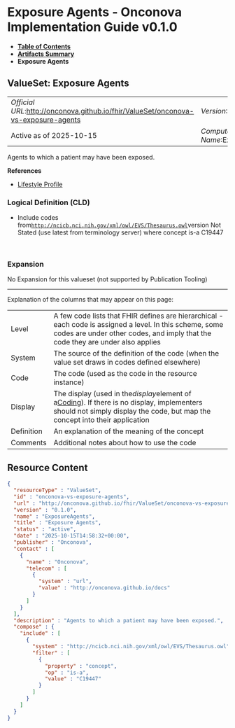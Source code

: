 # Exposure Agents - Onconova Implementation Guide v0.1.0

* [**Table of Contents**](toc.md)
* [**Artifacts Summary**](artifacts.md)
* **Exposure Agents**

## ValueSet: Exposure Agents 

| | |
| :--- | :--- |
| *Official URL*:http://onconova.github.io/fhir/ValueSet/onconova-vs-exposure-agents | *Version*:0.1.0 |
| Active as of 2025-10-15 | *Computable Name*:ExposureAgents |

 
Agents to which a patient may have been exposed. 

 **References** 

* [Lifestyle Profile](StructureDefinition-onconova-lifestyle.md)

### Logical Definition (CLD)

* Include codes from[`http://ncicb.nci.nih.gov/xml/owl/EVS/Thesaurus.owl`](http://terminology.hl7.org/6.5.0/CodeSystem-v3-nciThesaurus.html)version Not Stated (use latest from terminology server) where concept is-a C19447

 

### Expansion

No Expansion for this valueset (not supported by Publication Tooling)

-------

 Explanation of the columns that may appear on this page: 

| | |
| :--- | :--- |
| Level | A few code lists that FHIR defines are hierarchical - each code is assigned a level. In this scheme, some codes are under other codes, and imply that the code they are under also applies |
| System | The source of the definition of the code (when the value set draws in codes defined elsewhere) |
| Code | The code (used as the code in the resource instance) |
| Display | The display (used in the*display*element of a[Coding](http://hl7.org/fhir/R4/datatypes.html#Coding)). If there is no display, implementers should not simply display the code, but map the concept into their application |
| Definition | An explanation of the meaning of the concept |
| Comments | Additional notes about how to use the code |



## Resource Content

```json
{
  "resourceType" : "ValueSet",
  "id" : "onconova-vs-exposure-agents",
  "url" : "http://onconova.github.io/fhir/ValueSet/onconova-vs-exposure-agents",
  "version" : "0.1.0",
  "name" : "ExposureAgents",
  "title" : "Exposure Agents",
  "status" : "active",
  "date" : "2025-10-15T14:58:32+00:00",
  "publisher" : "Onconova",
  "contact" : [
    {
      "name" : "Onconova",
      "telecom" : [
        {
          "system" : "url",
          "value" : "http://onconova.github.io/docs"
        }
      ]
    }
  ],
  "description" : "Agents to which a patient may have been exposed.",
  "compose" : {
    "include" : [
      {
        "system" : "http://ncicb.nci.nih.gov/xml/owl/EVS/Thesaurus.owl",
        "filter" : [
          {
            "property" : "concept",
            "op" : "is-a",
            "value" : "C19447"
          }
        ]
      }
    ]
  }
}

```
